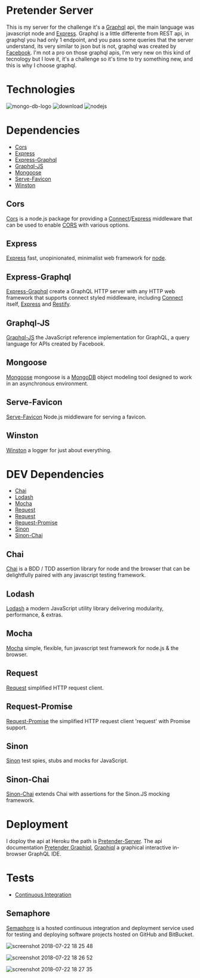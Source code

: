 # Pretender Server

This is my server for the challenge it's a [Graphql](https://graphql.org/) api, the main language was javascript node and [Express](https://expressjs.com/).
Graphql is a little differente from REST api, in graphql you had only 1 endpoint, and you pass some queries that the server understand, its very similar to json but is not, graphql was created by [Facebook](https://github.com/graphql).
I'm not a pro on those graphql apis, I'm very new on this kind of tecnology but I love it, it's a challenge so it's time to try something new, and this is why I choose graphql.

# Technologies

![mongo-db-logo](https://user-images.githubusercontent.com/21090990/43050155-cc76cc8e-8dda-11e8-9fcd-939b35883a92.png)
![download](https://user-images.githubusercontent.com/21090990/43050176-0e572d56-8ddb-11e8-935b-19b785e2ffbd.png)
![nodejs](https://user-images.githubusercontent.com/21090990/43050210-51be9660-8ddb-11e8-870d-b8ef9add5299.png)

# Dependencies

* [Cors](#cors)
* [Express](#express)
* [Express-Graphql](#express-graphql)
* [Graphql-JS](#graphql-js)
* [Mongoose](#mongoose)
* [Serve-Favicon](#serve-favicon)
* [Winston](#winston)

## Cors

[Cors](https://github.com/expressjs/cors) is a node.js package for providing a [Connect](http://www.senchalabs.org/connect/)/[Express](http://expressjs.com/) middleware that can be used to enable [CORS](http://en.wikipedia.org/wiki/Cross-origin_resource_sharing) with various options.

## Express

[Express](https://github.com/expressjs/express) fast, unopinionated, minimalist web framework for [node](http://nodejs.org).

## Express-Graphql

[Express-Graphql](https://github.com/graphql/express-graphql) create a GraphQL HTTP server with any HTTP web framework that supports connect styled middleware, including [Connect](https://github.com/senchalabs/connect) itself, [Express](http://expressjs.com) and [Restify](http://restify.com/).

## Graphql-JS

[Graphql-JS](https://github.com/graphql/graphql-js) the JavaScript reference implementation for GraphQL, a query language for APIs created by Facebook.

## Mongoose

[Mongoose](https://github.com/Automattic/mongoose) mongoose is a [MongoDB](https://www.mongodb.org/) object modeling tool designed to work in an asynchronous environment.

## Serve-Favicon

[Serve-Favicon](https://github.com/expressjs/serve-favicon) Node.js middleware for serving a favicon.


## Winston

[Winston](https://github.com/winstonjs/winston) a logger for just about everything.

# DEV Dependencies

* [Chai](#chai)
* [Lodash](#lodash)
* [Mocha](#mocha)
* [Request](#request)
* [Request](#request)
* [Request-Promise](#request-promise)
* [Sinon](#sinon)
* [Sinon-Chai](#sinon-chai)


## Chai

[Chai](https://github.com/chaijs/chai) is a BDD / TDD assertion library for node and the browser that can be delightfully paired with any javascript testing framework.

## Lodash

[Lodash](https://github.com/lodash/lodash) a modern JavaScript utility library delivering modularity, performance, & extras. 

## Mocha

[Mocha](https://github.com/mochajs/mocha) simple, flexible, fun javascript test framework for node.js & the browser.

## Request

[Request](https://github.com/request/request) simplified HTTP request client.

## Request-Promise

[Request-Promise](https://github.com/request/request-promise) the simplified HTTP request client 'request' with Promise support.

## Sinon

[Sinon](https://github.com/sinonjs/sinon) test spies, stubs and mocks for JavaScript.

## Sinon-Chai
 
[Sinon-Chai](https://github.com/domenic/sinon-chai) extends Chai with assertions for the Sinon.JS mocking framework.

# Deployment

I doploy the api at Heroku the path is [Pretender-Server](https://pretender-server.herokuapp.com/).
The api documentation [Pretender Graphiql](https://pretender-server.herokuapp.com/graphql), [Graphiql](https://github.com/graphql/graphiql) a graphical interactive in-browser GraphQL IDE.


# Tests

* [Continuous Integration](#semaphore)

## Semaphore 
[Semaphore](https://semaphoreci.com/) is a hosted continuous integration and deployment service used for testing and deploying software projects hosted on GitHub and BitBucket.

![screenshot 2018-07-22 18 25 48](https://user-images.githubusercontent.com/21090990/43050310-1456d2ea-8ddd-11e8-8896-867af3df36c6.png)

![screenshot 2018-07-22 18 26 52](https://user-images.githubusercontent.com/21090990/43050311-16314d5c-8ddd-11e8-807c-2e025d47ace6.png)

![screenshot 2018-07-22 18 27 35](https://user-images.githubusercontent.com/21090990/43050312-1780ec4e-8ddd-11e8-891f-d474fc7332ca.png)
